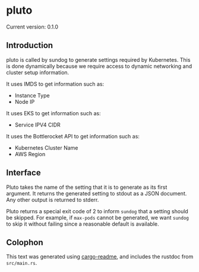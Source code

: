 # pluto

Current version: 0.1.0

## Introduction

pluto is called by sundog to generate settings required by Kubernetes.
This is done dynamically because we require access to dynamic networking
and cluster setup information.

It uses IMDS to get information such as:

- Instance Type
- Node IP

It uses EKS to get information such as:

- Service IPV4 CIDR

It uses the Bottlerocket API to get information such as:

- Kubernetes Cluster Name
- AWS Region

## Interface

Pluto takes the name of the setting that it is to generate as its first
argument.
It returns the generated setting to stdout as a JSON document.
Any other output is returned to stderr.

Pluto returns a special exit code of 2 to inform `sundog` that a setting should be skipped. For
example, if `max-pods` cannot be generated, we want `sundog` to skip it without failing since a
reasonable default is available.

## Colophon 

This text was generated using [cargo-readme](https://crates.io/crates/cargo-readme), and includes the rustdoc from `src/main.rs`.